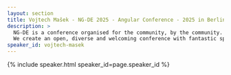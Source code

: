 ```yaml
---
layout: section
title: Vojtech Mašek - NG-DE 2025 - Angular Conference - 2025 in Berlin
description: >
  NG-DE is a conference organised for the community, by the community.
  We create an open, diverse and welcoming conference with fantastic speakers and a warm and friendly environment. 
speaker_id: vojtech-masek
---
```


{% include speaker.html speaker_id=page.speaker_id %}

